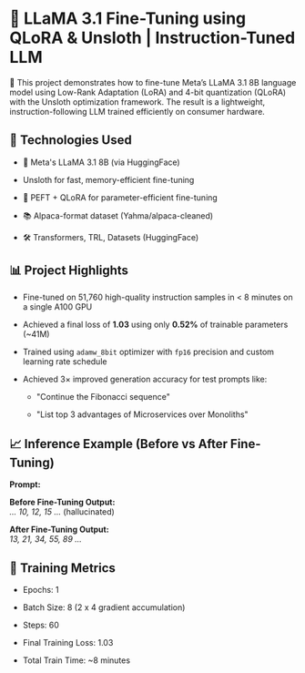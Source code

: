 # 🦙 LLaMA 3.1 Fine-Tuning using QLoRA & Unsloth | Instruction-Tuned LLM

🚀 This project demonstrates how to fine-tune Meta’s LLaMA 3.1 8B language model using Low-Rank Adaptation (LoRA) and 4-bit quantization (QLoRA) with the Unsloth optimization framework. The result is a lightweight, instruction-following LLM trained efficiently on consumer hardware.

## 🔧 Technologies Used

- 🦙 Meta's LLaMA 3.1 8B (via HuggingFace)
  
-  Unsloth for fast, memory-efficient fine-tuning
  
- 🧠 PEFT + QLoRA for parameter-efficient fine-tuning
  
- 📚 Alpaca-format dataset (Yahma/alpaca-cleaned)
  
- 🛠 Transformers, TRL, Datasets (HuggingFace)

## 📊 Project Highlights

- Fine-tuned on 51,760 high-quality instruction samples in < 8 minutes on a single A100 GPU
  
- Achieved a final loss of **1.03** using only **0.52%** of trainable parameters (~41M)
  
- Trained using `adamw_8bit` optimizer with `fp16` precision and custom learning rate schedule
  
- Achieved 3× improved generation accuracy for test prompts like:
  
  - "Continue the Fibonacci sequence"
    
  - "List top 3 advantages of Microservices over Monoliths"

## 📈 Inference Example (Before vs After Fine-Tuning)

**Prompt:**  

**Before Fine-Tuning Output:**  
*... 10, 12, 15 ...* (hallucinated)

**After Fine-Tuning Output:**  
*13, 21, 34, 55, 89 ...*

## 🔄 Training Metrics
- Epochs: 1
  
- Batch Size: 8 (2 x 4 gradient accumulation)
  
- Steps: 60
  
- Final Training Loss: 1.03
  
- Total Train Time: ~8 minutes
